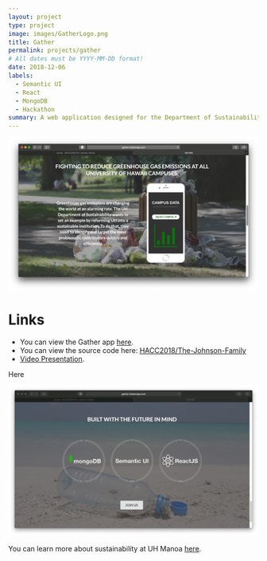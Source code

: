 ```yaml
---
layout: project
type: project
image: images/GatherLogo.png
title: Gather
permalink: projects/gather
# All dates must be YYYY-MM-DD format!
date: 2018-12-06
labels:
  - Semantic UI
  - React
  - MongoDB
  - Hackathon
summary: A web application designed for the Department of Sustainability.
---
```


<img class="ui image" src="../images/landing1.png">

# Links

* You can view the Gather app [here](http://gather.meteorapp.com/#/).
* You can view the source code here: <a href="https://github.com/HACC2018/The-Johnson-Family"><i class="large github icon"></i>HACC2018/The-Johnson-Family</a>
* [Video Presentation](https://youtu.be/XZxnj_RrCKs).

Here




<img class="ui image" src="../images/landing4.png">

You can learn more about sustainability at UH Manoa [here](http://manoa.hawaii.edu/sustainability/).



